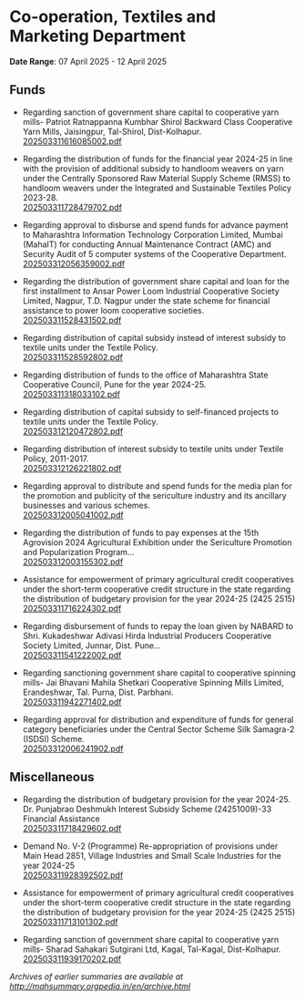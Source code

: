 # Co-operation, Textiles and Marketing Department

**Date Range**: 07 April 2025 - 12 April 2025


## Funds
- Regarding sanction of government share capital to cooperative yarn mills-  Patriot Ratnappanna Kumbhar Shirol Backward Class Cooperative Yarn Mills, Jaisingpur, Tal-Shirol, Dist-Kolhapur.\
  [202503311616085002.pdf](https://gr.maharashtra.gov.in/Site/Upload/Government%20Resolutions/English/202503311616085002.pdf)

- Regarding the distribution of funds for the financial year 2024-25 in line with the provision of additional subsidy to handloom weavers on yarn under the Centrally Sponsored Raw Material Supply Scheme (RMSS) to handloom weavers under the Integrated and Sustainable Textiles Policy 2023-28.\
  [202503311728479702.pdf](https://gr.maharashtra.gov.in/Site/Upload/Government%20Resolutions/English/202503311728479702.pdf)

- Regarding approval to disburse and spend funds for advance payment to Maharashtra Information Technology Corporation Limited, Mumbai (MahaIT) for conducting Annual Maintenance Contract (AMC) and Security Audit of 5 computer systems of the Cooperative Department.\
  [202503312056359002.pdf](https://gr.maharashtra.gov.in/Site/Upload/Government%20Resolutions/English/202503312056359002.pdf)

- Regarding the distribution of government share capital and loan for the first installment to Ansar Power Loom Industrial Cooperative Society Limited, Nagpur, T.D. Nagpur under the state scheme for financial assistance to power loom cooperative societies.\
  [202503311528431502.pdf](https://gr.maharashtra.gov.in/Site/Upload/Government%20Resolutions/English/202503311528431502.........pdf)

- Regarding distribution of capital subsidy instead of interest subsidy to textile units under the Textile Policy.\
  [202503311528592802.pdf](https://gr.maharashtra.gov.in/Site/Upload/Government%20Resolutions/English/202503311528592802.pdf)

- Regarding distribution of funds to the office of Maharashtra State Cooperative Council, Pune for the year 2024-25.\
  [202503311318033102.pdf](https://gr.maharashtra.gov.in/Site/Upload/Government%20Resolutions/English/202503311318033102.pdf)

- Regarding distribution of capital subsidy to self-financed projects to textile units under the Textile Policy.\
  [202503312120472802.pdf](https://gr.maharashtra.gov.in/Site/Upload/Government%20Resolutions/English/202503312120472802.pdf)

- Regarding distribution of interest subsidy to textile units under Textile Policy, 2011-2017.\
  [202503312126221802.pdf](https://gr.maharashtra.gov.in/Site/Upload/Government%20Resolutions/English/202503312126221802.pdf)

- Regarding approval to distribute and spend funds for the media plan for the promotion and publicity of the sericulture industry and its ancillary businesses and various schemes.\
  [202503312005041002.pdf](https://gr.maharashtra.gov.in/Site/Upload/Government%20Resolutions/English/202503312005041002.pdf)

- Regarding the distribution of funds to pay expenses at the 15th Agrovision 2024 Agricultural Exhibition under the Sericulture Promotion and Popularization Program...\
  [202503312003155302.pdf](https://gr.maharashtra.gov.in/Site/Upload/Government%20Resolutions/English/202503312003155302.pdf)

- Assistance for empowerment of primary agricultural credit cooperatives under the short-term cooperative credit structure in the state regarding the distribution of budgetary provision for the year 2024-25 (2425 2515)\
  [202503311716224302.pdf](https://gr.maharashtra.gov.in/Site/Upload/Government%20Resolutions/English/202503311716224302.pdf)

- Regarding disbursement of funds to repay the loan given by NABARD to Shri. Kukadeshwar Adivasi Hirda Industrial Producers Cooperative Society Limited, Junnar, Dist. Pune...\
  [202503311541222002.pdf](https://gr.maharashtra.gov.in/Site/Upload/Government%20Resolutions/English/202503311541222002.pdf)

- Regarding sanctioning government share capital to cooperative spinning mills- Jai Bhavani Mahila Shetkari Cooperative Spinning Mills Limited, Erandeshwar, Tal. Purna, Dist. Parbhani.\
  [202503311942271402.pdf](https://gr.maharashtra.gov.in/Site/Upload/Government%20Resolutions/English/202503311942271402.pdf)

- Regarding approval for distribution and expenditure of funds for general category beneficiaries under the Central Sector Scheme Silk Samagra-2 (ISDSI) Scheme.\
  [202503312006241902.pdf](https://gr.maharashtra.gov.in/Site/Upload/Government%20Resolutions/English/202503312006241902.pdf)

## Miscellaneous
- Regarding the distribution of budgetary provision for the year 2024-25. Dr. Punjabrao Deshmukh Interest Subsidy Scheme (24251009)-33 Financial Assistance\
  [202503311718429602.pdf](https://gr.maharashtra.gov.in/Site/Upload/Government%20Resolutions/English/202503311718429602.pdf)

- Demand No. V-2 (Programme) Re-appropriation of provisions under Main Head 2851, Village Industries and Small Scale Industries for the year 2024-25\
  [202503311928392502.pdf](https://gr.maharashtra.gov.in/Site/Upload/Government%20Resolutions/English/202503311928392502.pdf)

- Assistance for empowerment of primary agricultural credit cooperatives under the short-term cooperative credit structure in the state regarding the distribution of budgetary provision for the year 2024-25 (2425 2515)\
  [202503311713101302.pdf](https://gr.maharashtra.gov.in/Site/Upload/Government%20Resolutions/English/202503311713101302.....pdf)

- Regarding sanction of government share capital to cooperative yarn mills-  Sharad Sahakari Sutgirani Ltd, Kagal, Tal-Kagal, Dist-Kolhapur.\
  [202503311939170202.pdf](https://gr.maharashtra.gov.in/Site/Upload/Government%20Resolutions/English/202503311939170202.pdf)


*Archives of earlier summaries are available at http://mahsummary.orgpedia.in/en/archive.html*